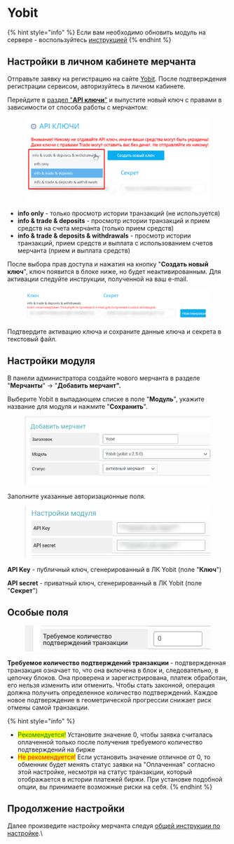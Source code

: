# Yobit

{% hint style="info" %}
Если вам необходимо обновить модуль на сервере - воспользуйтесь [инструкцией](https://premium.gitbook.io/main/osnovnye-nastroiki/faq/obnovlenie-failov-skripta-na-servere/kak-obnovit-faily-na-servere#moduli-merchantov-i-avtovyplat)
{% endhint %}

## Настройки в личном кабинете мерчанта

Отправьте заявку на регистрацию на сайте [Yobit](https://yobit.net/). После подтверждения регистрации сервисом, авторизуйтесь в личном кабинете.

Перейдите в [раздел "**API ключи**"](https://yobit.net/ru/api/keys/) и выпустите новый ключ с правами в зависимости от способа работы с мерчантом:

<figure><img src="../../../.gitbook/assets/image (1407).png" alt="" width="563"><figcaption></figcaption></figure>

* **info only** - только просмотр истории транзакций (не используется)
* **info & trade & deposits** - просмотр истории транзакций и прием средств на счета мерчанта (только прием средств)
* **info & trade & deposits & withdrawals** - просмотр истории транзакций, прием средств и выплата с использованием счетов мерчанта (прием и выплата средств)

После выбора прав доступа и нажатия на кнопку "**Создать новый ключ**", ключ появится в блоке ниже, но будет неактивированным. Для активации следуйте инструкции, полученной на ваш e-mail.

<figure><img src="../../../.gitbook/assets/image (1408).png" alt=""><figcaption></figcaption></figure>

Подтвердите активацию ключа и сохраните данные ключа и секрета в текстовый файл.

## Настройки модуля

В панели администратора создайте нового мерчанта в разделе "**Мерчанты**" -> "**Добавить мерчант".**

Выберите Yobit в выпадающем списке в поле "**Модуль**", укажите название для модуля и нажмите "**Сохранить**".

<figure><img src="../../../.gitbook/assets/image (1409).png" alt="" width="533"><figcaption></figcaption></figure>

Заполните указанные авторизационные поля.

<figure><img src="../../../.gitbook/assets/image (1410).png" alt="" width="453"><figcaption></figcaption></figure>

**API Key** - публичный ключ, сгенерированный в ЛК Yobit (поле "**Ключ**")

**API secret** - приватный ключ, сгенерированный в ЛК Yobit (поле "**Секрет**")

## Особые поля

<figure><img src="../../../.gitbook/assets/image (1350).png" alt=""><figcaption></figcaption></figure>

**Требуемое количество подтверждений транзакции** - подтвержденная транзакция означает то, что она включена в блок и, следовательно, в цепочку блоков. Она проверена и зарегистрирована, платеж обработан, его нельзя изменить или отменить. Чтобы стать законной, операция должна получить определенное количество подтверждений. Каждое новое подтверждение в геометрической прогрессии снижает риск отмены самой транзакции.

{% hint style="info" %}
* <mark style="color:green;">Рекомендуется!</mark> Установите значение 0, чтобы заявка считалась оплаченной только после получения требуемого количество подтверждений на бирже
* <mark style="color:red;">Не рекомендуется!</mark> Если установить значение отличное от 0, то обменник будет менять статус заявки на "Оплаченная" согласно этой настройке, несмотря на статус транзакции, который отображается в истории платежей биржи. При установке подобной опции, вы принимаете возможные риски на себя.
{% endhint %}

## Продолжение настройки

Далее произведите настройку мерчанта следуя [общей инструкции по настройке](https://premium.gitbook.io/rukovodstvo-polzovatelya/osnovnye-nastroiki/merchanty-i-avtovyplaty/merchanty/obshie-nastroiki-merchantov).\
